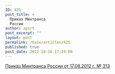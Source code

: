 ```yaml
---
ID: 425
post_title: >
  Приказ Минтранса
  России
author: apsrt
post_excerpt: ""
layout: post
permalink: /base/articles/425
published: true
post_date: 2012-10-16 17:29:00
---
```

<a href="http://www.apsrt.ru/docs/ms45.docx"><span style="text-decoration:underline;">Приказ Минтранса России  от 17.08.2012 г.  № 313 </span></a>